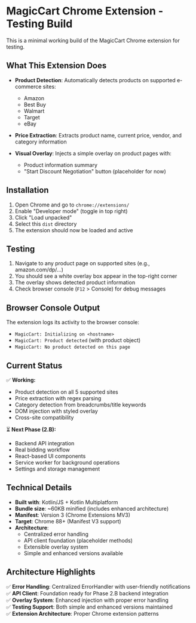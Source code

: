 # MagicCart Chrome Extension - Testing Build

This is a minimal working build of the MagicCart Chrome extension for testing.

## What This Extension Does

- **Product Detection**: Automatically detects products on supported e-commerce sites:
  - Amazon
  - Best Buy  
  - Walmart
  - Target
  - eBay

- **Price Extraction**: Extracts product name, current price, vendor, and category information

- **Visual Overlay**: Injects a simple overlay on product pages with:
  - Product information summary
  - "Start Discount Negotiation" button (placeholder for now)

## Installation

1. Open Chrome and go to `chrome://extensions/`
2. Enable "Developer mode" (toggle in top right)
3. Click "Load unpacked"
4. Select this `dist` directory
5. The extension should now be loaded and active

## Testing

1. Navigate to any product page on supported sites (e.g., amazon.com/dp/...)
2. You should see a white overlay box appear in the top-right corner
3. The overlay shows detected product information
4. Check browser console (`F12` > Console) for debug messages

## Browser Console Output

The extension logs its activity to the browser console:
- `MagicCart: Initializing on <hostname>`
- `MagicCart: Product detected` (with product object)
- `MagicCart: No product detected on this page`

## Current Status

✅ **Working:**
- Product detection on all 5 supported sites
- Price extraction with regex parsing
- Category detection from breadcrumbs/title keywords
- DOM injection with styled overlay
- Cross-site compatibility

⏳ **Next Phase (2.B):**
- Backend API integration
- Real bidding workflow
- React-based UI components
- Service worker for background operations
- Settings and storage management

## Technical Details

- **Built with**: Kotlin/JS + Kotlin Multiplatform
- **Bundle size**: ~60KB minified (includes enhanced architecture)
- **Manifest**: Version 3 (Chrome Extensions MV3)
- **Target**: Chrome 88+ (Manifest V3 support)
- **Architecture**: 
  - Centralized error handling
  - API client foundation (placeholder methods)
  - Extensible overlay system
  - Simple and enhanced versions available

## Architecture Highlights

✅ **Error Handling**: Centralized ErrorHandler with user-friendly notifications  
✅ **API Client**: Foundation ready for Phase 2.B backend integration  
✅ **Overlay System**: Enhanced injection with proper error handling  
✅ **Testing Support**: Both simple and enhanced versions maintained  
✅ **Extension Architecture**: Proper Chrome extension patterns